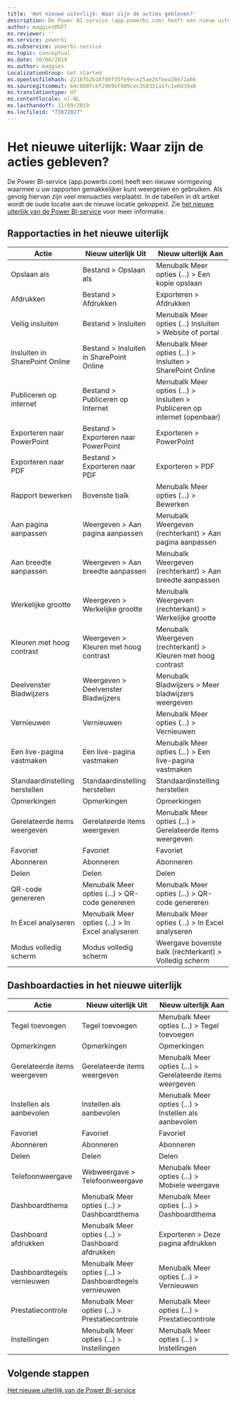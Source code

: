 ```yaml
---
title: 'Het nieuwe uiterlijk: Waar zijn de acties gebleven?'
description: De Power BI-service (app.powerbi.com) heeft een nieuw uiterlijk en veel acties zijn verplaatst. Dit artikel bevat tabellen met een overzicht van de oude en de nieuwe locaties.
author: maggiesMSFT
ms.reviewer: ''
ms.service: powerbi
ms.subservice: powerbi-service
ms.topic: conceptual
ms.date: 10/08/2019
ms.author: maggies
LocalizationGroup: Get started
ms.openlocfilehash: 2216fb2b18fd0f35fe9ece25ae2bfeea26672a66
ms.sourcegitcommit: 64c860fcbf2969bf089cec358331a1fc1e0d39a8
ms.translationtype: HT
ms.contentlocale: nl-NL
ms.lasthandoff: 11/09/2019
ms.locfileid: "73872027"
---
```

# <a name="the-new-look-where-did-the-actions-go"></a>Het nieuwe uiterlijk: Waar zijn de acties gebleven?

De Power BI-service (app.powerbi.com) heeft een nieuwe vormgeving waarmee u uw rapporten gemakkelijker kunt weergeven en gebruiken. Als gevolg hiervan zijn veel menuacties verplaatst. In de tabellen in dit artikel wordt de oude locatie aan de nieuwe locatie gekoppeld. Zie [het nieuwe uiterlijk van de Power BI-service](service-new-look.md) voor meer informatie.

## <a name="report-actions-in-the-new-look"></a>Rapportacties in het nieuwe uiterlijk

|Actie  |Nieuw uiterlijk Uit  |Nieuw uiterlijk Aan  |
|---------|---------|---------|
| Opslaan als | Bestand > Opslaan als  | Menubalk Meer opties (...) > Een kopie opslaan |
| Afdrukken | Bestand > Afdrukken | Exporteren > Afdrukken |
| Veilig insluiten | Bestand > Insluiten | Menubalk Meer opties (...) Insluiten > Website of portal |
| Insluiten in SharePoint Online | Bestand > Insluiten in SharePoint Online | Menubalk Meer opties (...) > Insluiten > SharePoint Online |
| Publiceren op internet | Bestand > Publiceren op Internet | Menubalk Meer opties (...) > Insluiten > Publiceren op internet (openbaar) |
| Exporteren naar PowerPoint | Bestand > Exporteren naar PowerPoint | Exporteren > PowerPoint |
| Exporteren naar PDF | Bestand > Exporteren naar PDF | Exporteren > PDF |
|Rapport bewerken  | Bovenste balk   | Menubalk Meer opties (...) > Bewerken |
| Aan pagina aanpassen | Weergeven > Aan pagina aanpassen | Menubalk Weergeven (rechterkant) > Aan pagina aanpassen |
| Aan breedte aanpassen | Weergeven > Aan breedte aanpassen | Menubalk Weergeven (rechterkant) > Aan breedte aanpassen |
| Werkelijke grootte | Weergeven > Werkelijke grootte | Menubalk Weergeven (rechterkant) > Werkelijke grootte |
| Kleuren met hoog contrast | Weergeven > Kleuren met hoog contrast | Menubalk Weergeven (rechterkant) > Kleuren met hoog contrast |
| Deelvenster Bladwijzers | Weergeven > Deelvenster Bladwijzers |  Menubalk Bladwijzers > Meer bladwijzers weergeven |
| Vernieuwen | Vernieuwen | Menubalk Meer opties (...) > Vernieuwen |
| Een live-pagina vastmaken | Een live-pagina vastmaken | Menubalk Meer opties (...) > Een live-pagina vastmaken |
| Standaardinstelling herstellen | Standaardinstelling herstellen | Standaardinstelling herstellen |
| Opmerkingen | Opmerkingen | Opmerkingen |
| Gerelateerde items weergeven | Gerelateerde items weergeven | Menubalk Meer opties (...) > Gerelateerde items weergeven |
| Favoriet | Favoriet | Favoriet |
| Abonneren | Abonneren |Abonneren |
| Delen | Delen | Delen |
| QR-code genereren | Menubalk Meer opties (...) > QR-code genereren | Menubalk Meer opties (...) > QR-code genereren |
| In Excel analyseren | Menubalk Meer opties (...) > In Excel analyseren | Menubalk Meer opties (...) > In Excel analyseren |
| Modus volledig scherm | Modus volledig scherm | Weergave bovenste balk (rechterkant) > Volledig scherm |

## <a name="dashboard-actions-in-the-new-look"></a>Dashboardacties in het nieuwe uiterlijk

|Actie  |Nieuw uiterlijk Uit  |Nieuw uiterlijk Aan  |
|---------|---------|---------|
| Tegel toevoegen | Tegel toevoegen | Menubalk Meer opties (...) > Tegel toevoegen |
| Opmerkingen | Opmerkingen | Opmerkingen |
| Gerelateerde items weergeven | Gerelateerde items weergeven | Menubalk Meer opties (...) > Gerelateerde items weergeven |
| Instellen als aanbevolen | Instellen als aanbevolen| Menubalk Meer opties (...) > Instellen als aanbevolen|
| Favoriet | Favoriet | Favoriet |
| Abonneren | Abonneren |Abonneren |
| Delen | Delen | Delen |
| Telefoonweergave | Webweergave > Telefoonweergave | Menubalk Meer opties (...) > Mobiele weergave |
| Dashboardthema | Menubalk Meer opties (...) > Dashboardthema | Menubalk Meer opties (...) > Dashboardthema |
| Dashboard afdrukken | Menubalk Meer opties (...) > Dashboard afdrukken | Exporteren > Deze pagina afdrukken |
| Dashboardtegels vernieuwen | Menubalk Meer opties (...) > Dashboardtegels vernieuwen | Menubalk Meer opties (...) > Vernieuwen |
| Prestatiecontrole | Menubalk Meer opties (...) > Prestatiecontrole | Menubalk Meer opties (...) > Prestatiecontrole |
| Instellingen | Menubalk Meer opties (...) > Instellingen | Menubalk Meer opties (...) > Instellingen |

## <a name="next-steps"></a>Volgende stappen

[Het nieuwe uiterlijk van de Power BI-service](service-new-look.md)
